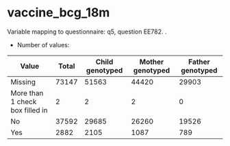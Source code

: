 # vaccine_bcg_18m
Variable mapping to questionnaire: q5, question EE782.
.
- Number of values:

| Value | Total | Child genotyped | Mother genotyped | Father genotyped |
| ----- | ----- | --------------- | ---------------- | ---------------- |
| Missing | 73147 | 51563 | 44420 | 29903 |
| More than 1 check box filled in | 2 | 2 | 2 |0 |
| No | 37592 | 29685 | 26260 |19526 |
| Yes | 2882 | 2105 | 1087 |789 |



